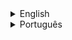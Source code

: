 <details>
<summary> English </summary>

# Conceptual Example
Let’s try to figure out the Prototype pattern using an example based on the operating system’s file system. The OS file system is recursive: the folders contain files and folders, which may also include files and folders, and so on.

Each file and folder can be represented by an ``inode`` interface. `inode` interface also has the `clone` function.

Both `file` and `folder` structs implement the print and `clone` functions since they are of the `inode` type. Also, notice the `clone` function in both `file` and `folder`. The `clone` function in both of them returns a copy of the respective `file` or `folder`. During the cloning, we append the keyword “_clone” for the name field.

</details>

<details>
<summary> Português </summary>

# Exemplo conceitual

Vamos tentar descobrir o padrão Prototype usando um exemplo baseado no sistema de arquivos do sistema operacional. O sistema de arquivos do SO é recursivo: as pastas contêm arquivos e pastas, que também podem incluir arquivos e pastas e assim por diante.

Cada arquivo e pasta pode ser representado por uma interface `inode`. A interface `inode` também possui a função `clone`.

Ambas as structs `file` e `folder` implementam as funções print e `clone`, uma vez que são do tipo `inode`. Além disso, observe a função `clone` em `file` e `folder`. A função `clone` em ambos retorna uma cópia do respectivo arquivo ou pasta. Durante a clonagem, acrescentamos a palavra-chave “_clone” ao campo de nome.

</details>